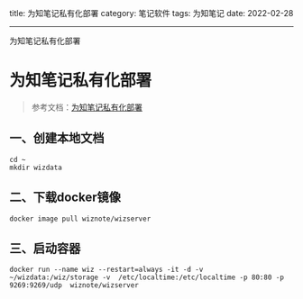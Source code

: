 title: 为知笔记私有化部署
category: 笔记软件
tags: 为知笔记
date: 2022-02-28

---

为知笔记私有化部署

<!--more-->

# 为知笔记私有化部署

> 参考文档：[为知笔记私有化部署](https://www.wiz.cn/zh-cn/docker)

## 一、创建本地文档

```shell
cd ~
mkdir wizdata
```



## 二、下载docker镜像

```shell
docker image pull wiznote/wizserver
```



## 三、启动容器

```shell
docker run --name wiz --restart=always -it -d -v  ~/wizdata:/wiz/storage -v  /etc/localtime:/etc/localtime -p 80:80 -p 9269:9269/udp  wiznote/wizserver		
```

